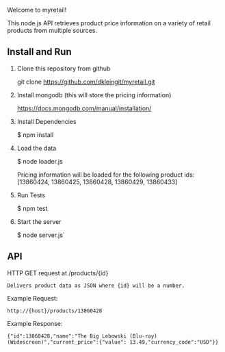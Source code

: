 Welcome to myretail!

This node.js API retrieves product price information on a variety of retail products from multiple sources.

## Install and Run

1. Clone this repository from github

    git clone https://github.com/dkleingit/myretail.git

2. Install mongodb (this will store the pricing information)

    https://docs.mongodb.com/manual/installation/

3. Install Dependencies

    $ npm install
    
4. Load the data

    $ node loader.js
    
    Pricing information will be loaded for the following product ids:
    [13860424, 13860425, 13860428, 13860429, 13860433]
    
5. Run Tests

    $ npm test
    
6. Start the server

    $ node server.js`
    

## API

HTTP GET request at /products/{id}
    
    Delivers product data as JSON where {id} will be a number.
    
Example Request:

    http://{host}/products/13860428

Example Response:

    {"id":13860428,"name":"The Big Lebowski (Blu-ray) (Widescreen)","current_price":{"value": 13.49,"currency_code":"USD"}}

